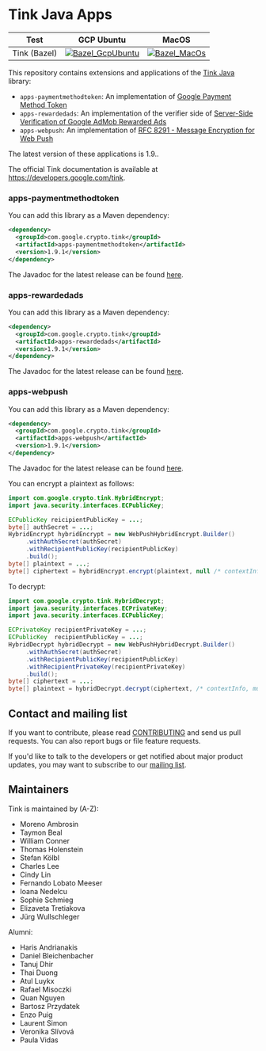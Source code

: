 # Tink Java Apps

<!-- GCP Ubuntu --->

[tink_java_apps_bazel_badge_gcp_ubuntu]: https://storage.googleapis.com/tink-kokoro-build-badges/tink-java-apps-bazel-gcp-ubuntu.svg

<!-- MacOS --->

[tink_java_apps_bazel_badge_macos]: https://storage.googleapis.com/tink-kokoro-build-badges/tink-java-apps-bazel-macos-external.svg

**Test**     | **GCP Ubuntu**                                                 | **MacOS**
------------ | -------------------------------------------------------------- | ---------
Tink (Bazel) | [![Bazel_GcpUbuntu][tink_java_apps_bazel_badge_gcp_ubuntu]](#) | [![Bazel_MacOs][tink_java_apps_bazel_badge_macos]](#)

This repository contains extensions and applications of the
[Tink Java](https://github.com/tink-crypto/tink-java) library:

*   `apps-paymentmethodtoken`: An implementation of
    [Google Payment Method Token](https://developers.google.com/pay/api/payment-data-cryptography)
*   `apps-rewardedads`: An implementation of the verifier side of
    [Server-Side Verification of Google AdMob Rewarded Ads](https://developers.google.com/admob/android/ssv)
*   `apps-webpush`: An implementation of
    [RFC 8291 - Message Encryption for Web Push](https://www.rfc-editor.org/rfc/rfc8291)

The latest version of these applications is 1.9..

The official Tink documentation is available at
https://developers.google.com/tink.

### apps-paymentmethodtoken

You can add this library as a Maven dependency:

```xml
<dependency>
  <groupId>com.google.crypto.tink</groupId>
  <artifactId>apps-paymentmethodtoken</artifactId>
  <version>1.9.1</version>
</dependency>
```

The Javadoc for the latest release can be found
[here](https://tink-crypto.github.io/tink-java-apps/javadoc/apps-paymentmethodtoken/1.9.1/).

### apps-rewardedads

You can add this library as a Maven dependency:

```xml
<dependency>
  <groupId>com.google.crypto.tink</groupId>
  <artifactId>apps-rewardedads</artifactId>
  <version>1.9.1</version>
</dependency>
```

The Javadoc for the latest release can be found
[here](https://tink-crypto.github.io/tink-java-apps/javadoc/apps-rewardedads/1.9.1/).

### apps-webpush

You can add this library as a Maven dependency:

```xml
<dependency>
  <groupId>com.google.crypto.tink</groupId>
  <artifactId>apps-webpush</artifactId>
  <version>1.9.1</version>
</dependency>
```

The Javadoc for the latest release can be found
[here](https://tink-crypto.github.io/tink-java-apps/javadoc/apps-webpush/1.9.1/).

You can encrypt a plaintext as follows:

```java
import com.google.crypto.tink.HybridEncrypt;
import java.security.interfaces.ECPublicKey;

ECPublicKey reicipientPublicKey = ...;
byte[] authSecret = ...;
HybridEncrypt hybridEncrypt = new WebPushHybridEncrypt.Builder()
     .withAuthSecret(authSecret)
     .withRecipientPublicKey(recipientPublicKey)
     .build();
byte[] plaintext = ...;
byte[] ciphertext = hybridEncrypt.encrypt(plaintext, null /* contextInfo, must be null */);
```

To decrypt:

```java
import com.google.crypto.tink.HybridDecrypt;
import java.security.interfaces.ECPrivateKey;
import java.security.interfaces.ECPublicKey;

ECPrivateKey recipientPrivateKey = ...;
ECPublicKey  recipientPublicKey = ...;
HybridDecrypt hybridDecrypt = new WebPushHybridDecrypt.Builder()
     .withAuthSecret(authSecret)
     .withRecipientPublicKey(recipientPublicKey)
     .withRecipientPrivateKey(recipientPrivateKey)
     .build();
byte[] ciphertext = ...;
byte[] plaintext = hybridDecrypt.decrypt(ciphertext, /* contextInfo, must be null */);
```

## Contact and mailing list

If you want to contribute, please read [CONTRIBUTING](docs/CONTRIBUTING.md) and
send us pull requests. You can also report bugs or file feature requests.

If you'd like to talk to the developers or get notified about major product
updates, you may want to subscribe to our
[mailing list](https://groups.google.com/forum/#!forum/tink-users).

## Maintainers

Tink is maintained by (A-Z):

-   Moreno Ambrosin
-   Taymon Beal
-   William Conner
-   Thomas Holenstein
-   Stefan Kölbl
-   Charles Lee
-   Cindy Lin
-   Fernando Lobato Meeser
-   Ioana Nedelcu
-   Sophie Schmieg
-   Elizaveta Tretiakova
-   Jürg Wullschleger

Alumni:

-   Haris Andrianakis
-   Daniel Bleichenbacher
-   Tanuj Dhir
-   Thai Duong
-   Atul Luykx
-   Rafael Misoczki
-   Quan Nguyen
-   Bartosz Przydatek
-   Enzo Puig
-   Laurent Simon
-   Veronika Slívová
-   Paula Vidas
